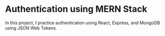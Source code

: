 # Authentication using MERN Stack

In this project, I practice authentication using React, Express, and MongoDB using JSON Web Tokens.